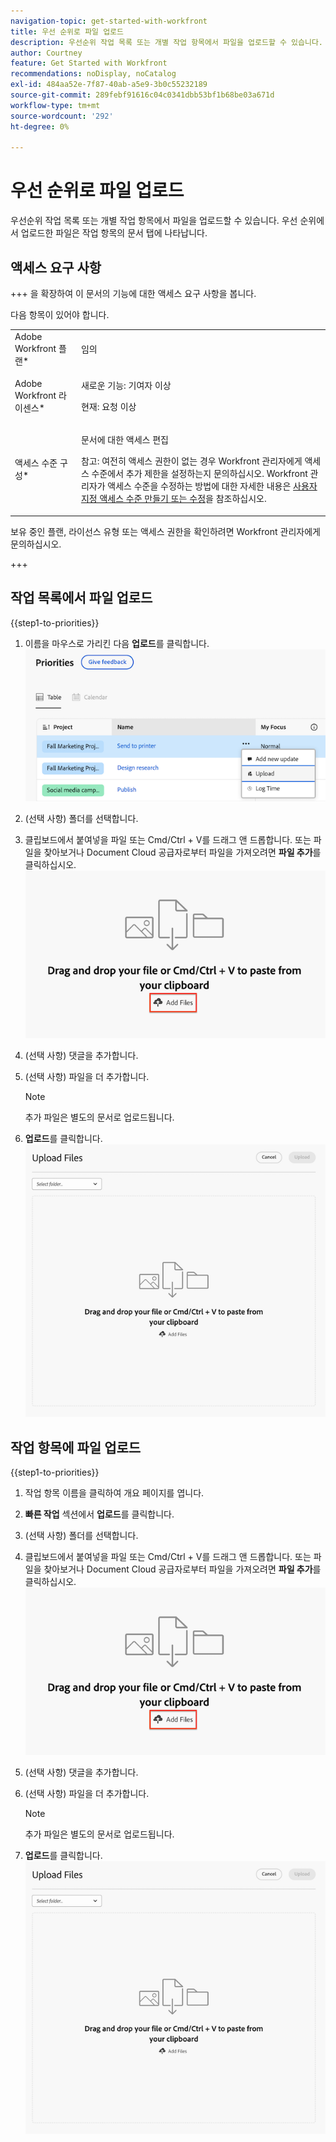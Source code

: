 ```yaml
---
navigation-topic: get-started-with-workfront
title: 우선 순위로 파일 업로드
description: 우선순위 작업 목록 또는 개별 작업 항목에서 파일을 업로드할 수 있습니다. 우선 순위에서 업로드한 파일은 작업 항목의 문서 탭에 나타납니다.
author: Courtney
feature: Get Started with Workfront
recommendations: noDisplay, noCatalog
exl-id: 484aa52e-7f87-40ab-a5e9-3b0c55232189
source-git-commit: 289febf91616c04c0341dbb53bf1b68be03a671d
workflow-type: tm+mt
source-wordcount: '292'
ht-degree: 0%

---
```


# 우선 순위로 파일 업로드

우선순위 작업 목록 또는 개별 작업 항목에서 파일을 업로드할 수 있습니다. 우선 순위에서 업로드한 파일은 작업 항목의 문서 탭에 나타납니다.

## 액세스 요구 사항

+++ 을 확장하여 이 문서의 기능에 대한 액세스 요구 사항을 봅니다.

다음 항목이 있어야 합니다.

<table style="table-layout:auto"> 
 <col> 
 <col> 
 <tbody> 
  <tr> 
   <td role="rowheader">Adobe Workfront 플랜*</td> 
   <td> <p> 임의</p> </td> 
  </tr> 
  <tr> 
   <td role="rowheader">Adobe Workfront 라이센스*</td> 
   <td> 
   <p>새로운 기능: 기여자 이상</p> 
   <p>현재: 요청 이상</p> </td> 
  </tr> 
  <tr> 
   <td role="rowheader">액세스 수준 구성*</td> 
   <td> <p>문서에 대한 액세스 편집</p> <p>참고: 여전히 액세스 권한이 없는 경우 Workfront 관리자에게 액세스 수준에서 추가 제한을 설정하는지 문의하십시오. Workfront 관리자가 액세스 수준을 수정하는 방법에 대한 자세한 내용은 <a href="../../administration-and-setup/add-users/configure-and-grant-access/create-modify-access-levels.md" class="MCXref xref">사용자 지정 액세스 수준 만들기 또는 수정</a>을 참조하십시오.</p> </td> 
  </tr> 
 </tbody> 
</table>

보유 중인 플랜, 라이선스 유형 또는 액세스 권한을 확인하려면 Workfront 관리자에게 문의하십시오.

+++

## 작업 목록에서 파일 업로드

{{step1-to-priorities}}

1. 이름을 마우스로 가리킨 다음 **업로드**를 클릭합니다.
   ![](assets/upload-file.png)
   <!--new screen for prod ![](assets/update-log-upload.png)-->
1. (선택 사항) 폴더를 선택합니다.
1. 클립보드에서 붙여넣을 파일 또는 Cmd/Ctrl + V를 드래그 앤 드롭합니다.
또는
파일을 찾아보거나 Document Cloud 공급자로부터 파일을 가져오려면 **파일 추가**를 클릭하십시오.
   ![](assets/add-files.png)
1. (선택 사항) 댓글을 추가합니다.
1. (선택 사항) 파일을 더 추가합니다.

   >[!NOTE]
   >
   >추가 파일은 별도의 문서로 업로드됩니다.
1. **업로드**를 클릭합니다.
   ![](assets/upload-file-module.png)


## 작업 항목에 파일 업로드

{{step1-to-priorities}}

1. 작업 항목 이름을 클릭하여 개요 페이지를 엽니다.
1. **빠른 작업** 섹션에서 **업로드**&#x200B;를 클릭합니다.
1. (선택 사항) 폴더를 선택합니다.
1. 클립보드에서 붙여넣을 파일 또는 Cmd/Ctrl + V를 드래그 앤 드롭합니다.
또는
파일을 찾아보거나 Document Cloud 공급자로부터 파일을 가져오려면 **파일 추가**를 클릭하십시오.
   ![](assets/add-files.png)
1. (선택 사항) 댓글을 추가합니다.
1. (선택 사항) 파일을 더 추가합니다.

   >[!NOTE]
   >
   >추가 파일은 별도의 문서로 업로드됩니다.
1. **업로드**를 클릭합니다.
   ![](assets/upload-file-module.png)
